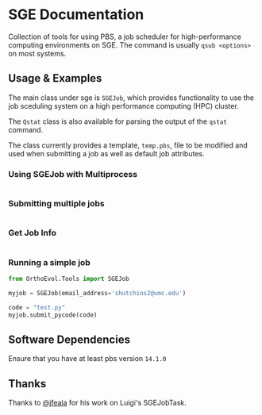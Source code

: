 # SGE Documentation
Collection of tools for using PBS, a job scheduler for high-performance
computing environments on SGE. The command is usually `qsub <options>` on most systems.

## Usage & Examples
The main class under sge is `SGEJob`, which provides functionality to use the
job sceduling system on a high performance computing (HPC) cluster.

The `Qstat` class is also available for parsing the output of the `qstat`
command.

The class currently provides a template, `temp.pbs`, file to be modified and used
when submitting a job as well as default job attributes.

### Using SGEJob with Multiprocess

```python

```

### Submitting multiple jobs

```python

```

### Get Job Info

```python

```

### Running a simple job
```python
from OrthoEvol.Tools import SGEJob

myjob = SGEJob(email_address='shutchins2@umc.edu')

code = "test.py"
myjob.submit_pycode(code)
```


## Software Dependencies
Ensure that you have at least pbs version `14.1.0`

## Thanks
Thanks to [@jfeala](https://github.com/jfeala) for his work on Luigi's SGEJobTask.

